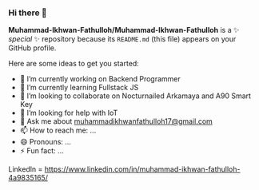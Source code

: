 ### Hi there 👋


**Muhammad-Ikhwan-Fathulloh/Muhammad-Ikhwan-Fathulloh** is a ✨ _special_ ✨ repository because its `README.md` (this file) appears on your GitHub profile.

Here are some ideas to get you started:

- 🔭 I’m currently working on Backend Programmer
- 🌱 I’m currently learning Fullstack JS
- 👯 I’m looking to collaborate on Nocturnailed Arkamaya and A90 Smart Key
- 🤔 I’m looking for help with IoT
- 💬 Ask me about muhammadikhwanfathulloh17@gmail.com 
- 📫 How to reach me: ...
- 😄 Pronouns: ...
- ⚡ Fun fact: ...

Linkedln = https://www.linkedin.com/in/muhammad-ikhwan-fathulloh-4a9835165/

